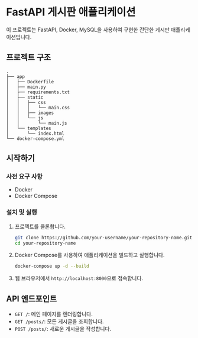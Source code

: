 # FastAPI 게시판 애플리케이션

이 프로젝트는 FastAPI, Docker, MySQL을 사용하여 구현한 간단한 게시판 애플리케이션입니다.

## 프로젝트 구조

```
.
├── app
│   ├── Dockerfile
│   ├── main.py
│   ├── requirements.txt
│   ├── static
│   │   ├── css
│   │   │   └── main.css
│   │   ├── images
│   │   └── js
│   │       └── main.js
│   └── templates
│       └── index.html
└── docker-compose.yml
```

## 시작하기

### 사전 요구 사항

- Docker
- Docker Compose

### 설치 및 실행

1.  프로젝트를 클론합니다.

    ```bash
    git clone https://github.com/your-username/your-repository-name.git
    cd your-repository-name
    ```

2.  Docker Compose를 사용하여 애플리케이션을 빌드하고 실행합니다.

    ```bash
    docker-compose up -d --build
    ```

3.  웹 브라우저에서 `http://localhost:8000`으로 접속합니다.

## API 엔드포인트

- `GET /`: 메인 페이지를 렌더링합니다.
- `GET /posts/`: 모든 게시글을 조회합니다.
- `POST /posts/`: 새로운 게시글을 작성합니다.

